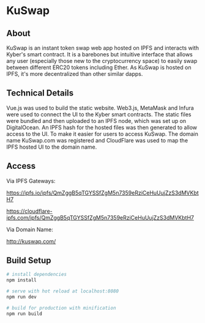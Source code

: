 # KuSwap

## About

KuSwap is an instant token swap web app hosted on IPFS and interacts with Kyber's smart contract. It is a barebones but intuitive interface that allows any user (especially those new to the cryptocurrency space) to easily swap between different ERC20 tokens including Ether. As KuSwap is hosted on IPFS, it's more decentralized than other similar dapps.

## Technical Details

Vue.js was used to build the static website. Web3.js, MetaMask and Infura were used to connect the UI to the Kyber smart contracts. The static files were bundled and then uploaded to an IPFS node, which was set up on DigitalOcean. An IPFS hash for the hosted files was then generated to allow access to the UI. To make it easier for users to access KuSwap. The domain name KuSwap.com was registered and CloudFlare was used to map the IPFS hosted UI to the domain name.

## Access

Via IPFS Gateways:

https://ipfs.io/ipfs/QmZggB5qTGYSSfZgM5n7359eRziCeHuUujZzS3dMVKbtH7

https://cloudflare-ipfs.com/ipfs/QmZggB5qTGYSSfZgM5n7359eRziCeHuUujZzS3dMVKbtH7

Via Domain Name:

http://kuswap.com/

## Build Setup

``` bash
# install dependencies
npm install

# serve with hot reload at localhost:8080
npm run dev

# build for production with minification
npm run build

```

